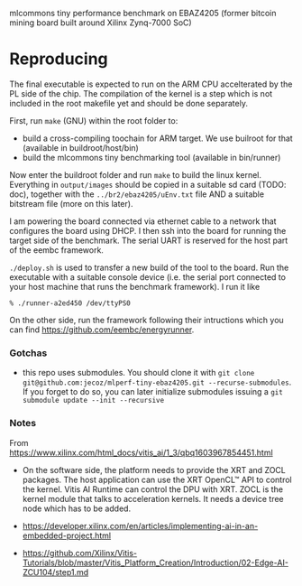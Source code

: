 mlcommons tiny performance benchmark on EBAZ4205 (former bitcoin mining board
built around Xilinx Zynq-7000 SoC)

# Reproducing
The final executable is expected to run on the ARM CPU accelterated by the PL
side of the chip.  The compilation of the kernel is a step which is not
included in the root makefile yet and should be done separately.

First, run `make` (GNU) within the root folder to:
- build a cross-compiling toochain for ARM target. We use builroot for that
  (available in buildroot/host/bin)
- build the mlcommons tiny benchmarking tool (available in bin/runner)

Now enter the buildroot folder and run `make` to build the linux kernel.
Everything in `output/images` should be copied in a suitable sd card (TODO:
doc), together with the `../br2/ebaz4205/uEnv.txt` file AND a suitable
bitstream file (more on this later).

I am powering the board connected via ethernet cable to a network that
configures the board using DHCP. I then ssh into the board for running the
target side of the benchmark. The serial UART is reserved for the host part of
the eembc framework.

`./deploy.sh` is used to transfer a new build of the tool to the board. Run the
executable with a suitable console device (i.e. the serial port connected to
your host machine that runs the benchmark framework). I run it like
```
% ./runner-a2ed450 /dev/ttyPS0
```

On the other side, run the framework following their intructions which you can
find https://github.com/eembc/energyrunner.

### Gotchas
- this repo uses submodules. You should clone it with `git clone
  git@github.com:jecoz/mlperf-tiny-ebaz4205.git --recurse-submodules`. If you
forget to do so, you can later initialize submodules issuing a `git submodule
update --init --recursive`

### Notes
From https://www.xilinx.com/html_docs/vitis_ai/1_3/qbq1603967854451.html

- On the software side, the platform needs to provide the XRT and ZOCL
  packages.  The host application can use the XRT OpenCL™ API to control the
kernel. Vitis AI Runtime can control the DPU with XRT. ZOCL is the kernel
module that talks to acceleration kernels. It needs a device tree node which
has to be added.

- https://developer.xilinx.com/en/articles/implementing-ai-in-an-embedded-project.html
- https://github.com/Xilinx/Vitis-Tutorials/blob/master/Vitis_Platform_Creation/Introduction/02-Edge-AI-ZCU104/step1.md
